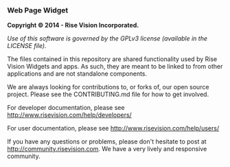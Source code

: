 ### Web Page Widget
**Copyright © 2014 - Rise Vision Incorporated.**

*Use of this software is governed by the GPLv3 license (available in the LICENSE file).*

The files contained in this repository are shared functionality used by Rise Vision Widgets and apps. As such, they are meant to be linked to from other applications and are not standalone components.

We are always looking for contributions to, or forks of, our open source project. Please see the CONTRIBUTING.md file for how to get involved.

For developer documentation, please see http://www.risevision.com/help/developers/

For user documentation, please see http://www.risevision.com/help/users/

If you have any questions or problems, please don't hesitate to post at http://community.risevision.com. We have a very lively and responsive community.